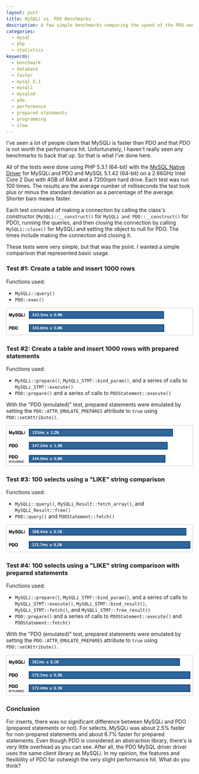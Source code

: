 ```yaml
---
layout: post
title: MySQLi vs. PDO Benchmarks
description: A few simple benchmarks comparing the speed of the PDO and MySQLi extensions for PHP.
categories:
  - mysql
  - php
  - statistics
keywords:
  - benchmark
  - database
  - faster
  - mysql 5.1
  - mysqli
  - mysqlnd
  - pdo
  - performance
  - prepared statements
  - programming
  - slow
---
```

I've seen a lot of people claim that MySQLi is faster than PDO and that PDO is not worth the
performance hit. Unfortunately, I haven't really seen any benchmarks to back that up. So that is
what I've done here.

All of the tests were done using PHP 5.3.1 (64-bit) with the [MySQL Native
Driver](http://dev.mysql.com/downloads/connector/php-mysqlnd/) for MySQLi and PDO and MySQL 5.1.42
(64-bit) on a 2.66GHz Intel Core 2 Duo with 4GB of RAM and a 7200rpm hard drive. Each test was run
100 times. The results are the average number of milliseconds the test took plus or minus the
standard deviation as a percentage of the average. Shorter bars means faster.

Each test consisted of making a connection by calling the class's constructor
(`MySQLi::__construct()` for `MySQLi and PDO::__construct()` for PDO), running the queries, and then
closing the connection by calling `MySQLi::close()` for MySQLi and setting the object to null for
PDO. The times include making the connection and closing it.

These tests were very simple, but that was the point. I wanted a simple comparison that represented
basic usage.

<!--more-->

### Test #1: Create a table and insert 1000 rows

Functions used:

* `MySQLi::query()`
* `PDO::exec()`

![insert_regular](/resources/2010/06/mysqli-vs-pdo-benchmarks/insert_regular.png)

### Test #2: Create a table and insert 1000 rows with prepared statements

Functions used:

* `MySQLi::prepare()`, `MySQLi_STMT::bind_param()`, and a series of calls to
`MySQLi_STMT::execute()`
* `PDO::prepare()` and a series of calls to `PDOStatement::execute()`

With the "PDO (emulated)" test, prepared statements were emulated by setting the
`PDO::ATTR_EMULATE_PREPARES` attribute to `true` using `PDO::setAttribute()`.

![insert_prepared](/resources/2010/06/mysqli-vs-pdo-benchmarks/insert_prepared.png)

### Test #3: 100 selects using a "LIKE" string comparison

Functions used:

* `MySQLi::query()`, `MySQLi_Result::fetch_array()`, and `MySQLi_Result::free()`
* `PDO::query()` and `PDOStatement::fetch()`

![select_regular](/resources/2010/06/mysqli-vs-pdo-benchmarks/select_regular.png)

### Test #4: 100 selects using a "LIKE" string comparison with prepared statements

Functions used:

* `MySQLi::prepare()`, `MySQLi_STMT::bind_param()`, and a series of calls to
`MySQLi_STMT::execute()`, `MySQLi_STMT::bind_result()`, `MySQLi_STMT::fetch()`, and
`MySQLi_STMT::free_result()`
* `PDO::prepare()` and a series of calls to `PDOStatement::execute()` and `PDOStatement::fetch()`

With the "PDO (emulated)" test, prepared statements were emulated by setting the
`PDO::ATTR_EMULATE_PREPARES` attribute to `true` using `PDO::setAttribute()`.

![select_prepared](/resources/2010/06/mysqli-vs-pdo-benchmarks/select_prepared.png)

### Conclusion

For inserts, there was no significant difference between MySQLi and PDO (prepared statements or
not). For selects, MySQLi was about 2.5% faster for non-prepared statements and about 6.7% faster
for prepared statements. Even though PDO is considered an abstraction library, there's is very
little overhead as you can see. After all, the PDO MySQL driver driver uses the same client library
as MySQLi. In my opinion, the features and flexibility of PDO far outweigh the very slight
performance hit. What do you think?
